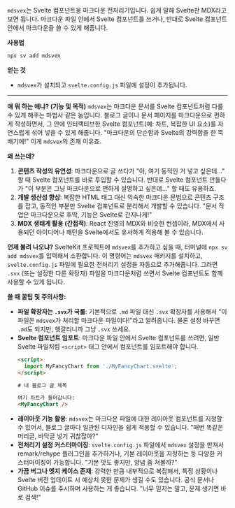 `mdsvex`는 Svelte 컴포넌트용 마크다운 전처리기입니다. 쉽게 말해 Svelte판 MDX라고 보면 됩니다. 마크다운 파일 안에서 Svelte 컴포넌트를 쓰거나, 반대로 Svelte 컴포넌트 안에서 마크다운을 쓸 수 있게 해줍니다.

**사용법**

```bash
npx sv add mdsvex
```

**얻는 것**

*   `mdsvex`가 설치되고 `svelte.config.js` 파일에 설정이 추가됩니다.

---

**얘 뭐 하는 애냐? (기능 및 목적)**
`mdsvex`는 마크다운 문서를 Svelte 컴포넌트처럼 다룰 수 있게 해주는 마법사 같은 놈입니다. 블로그 글이나 문서 페이지를 마크다운으로 편하게 작성하면서, 그 안에 인터랙티브한 Svelte 컴포넌트(예: 차트, 복잡한 UI 요소)를 자연스럽게 섞어 넣을 수 있게 해줍니다. "마크다운의 단순함과 Svelte의 강력함을 한 뚝배기에!" 이게 `mdsvex`의 존재 이유죠.

**왜 쓰는데?**
1.  **콘텐츠 작성의 유연성**: 마크다운으로 글 쓰다가 "아, 여기 동적인 거 넣고 싶은데..." 할 때 Svelte 컴포넌트를 바로 투입할 수 있습니다. 반대로 Svelte 컴포넌트 만들다가 "이 부분은 그냥 마크다운으로 편하게 설명하고 싶은데..." 할 때도 유용하죠.
2.  **개발 생산성 향상**: 복잡한 HTML 태그 대신 익숙한 마크다운 문법으로 콘텐츠 구조를 잡고, 동적인 부분만 Svelte 컴포넌트로 분리해서 개발할 수 있습니다. "문서 작업은 마크다운으로 후딱, 기능은 Svelte로 간지나게!"
3.  **MDX 생태계 활용 (간접적)**: React 진영의 MDX와 비슷한 컨셉이라, MDX에서 사용되던 아이디어나 패턴을 Svelte에서도 유사하게 적용해 볼 수 있습니다.

**언제 불려 나오냐?**
SvelteKit 프로젝트에 `mdsvex`를 추가하고 싶을 때, 터미널에 `npx sv add mdsvex`를 입력해서 소환합니다. 이 명령어는 `mdsvex` 패키지를 설치하고, `svelte.config.js` 파일에 필요한 전처리기 설정을 자동으로 추가해줍니다. 그러면 `.svx` (또는 설정한 다른 확장자) 파일을 마크다운처럼 쓰면서 Svelte 컴포넌트도 함께 사용할 수 있게 됩니다.

**쓸 때 꿀팁 및 주의사항:**
*   **파일 확장자는 `.svx`가 국룰**: 기본적으로 `.md` 파일 대신 `.svx` 확장자를 사용해서 "이 파일은 `mdsvex`가 처리할 마크다운 파일이다!"라고 알려줍니다. 물론 설정 바꾸면 `.md`도 되지만, 헷갈리니까 그냥 `.svx` 쓰세요.
*   **Svelte 컴포넌트 임포트**: 마크다운 파일 안에서 Svelte 컴포넌트를 쓰려면, 일반 Svelte 파일처럼 `<script>` 태그 안에서 컴포넌트를 임포트해야 합니다.
    ```html
    <script>
      import MyFancyChart from './MyFancyChart.svelte';
    </script>

    # 내 블로그 글 제목

    여기 차트가 들어갑니다:
    <MyFancyChart />
    ```
*   **레이아웃 기능 활용**: `mdsvex`는 마크다운 파일에 대한 레이아웃 컴포넌트를 지정할 수 있어서, 블로그 글마다 일관된 디자인을 쉽게 적용할 수 있습니다. "매번 똑같은 머리글, 바닥글 넣기 귀찮잖아?"
*   **전처리기 설정 커스터마이징**: `svelte.config.js` 파일에서 `mdsvex` 설정을 만져서 remark/rehype 플러그인을 추가하거나, 기본 레이아웃을 지정하는 등 다양한 커스터마이징이 가능합니다. "기본 맛도 좋지만, 양념 좀 쳐볼까?"
*   **가끔 버그나 엣지 케이스 존재**: 강력한 만큼 내부적으로 복잡해서, 특정 상황이나 Svelte 버전 업데이트 시 예상치 못한 문제가 생길 수도 있습니다. 공식 문서나 GitHub 이슈를 주시하며 사용하는 게 좋습니다. "너무 믿지는 말고, 문제 생기면 바로 검색!"